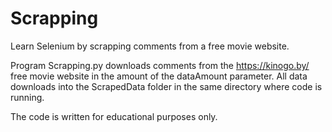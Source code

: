 # Scrapping
Learn Selenium by scrapping comments from a free movie website.

Program Scrapping.py downloads comments from the https://kinogo.by/ free movie website in the amount of the dataAmount parameter. All data
downloads into the ScrapedData folder in the same directory where code is running.  

The code is written for educational purposes only. 
